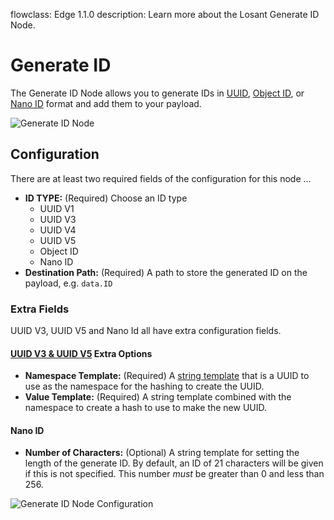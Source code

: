 flowclass: Edge 1.1.0
description: Learn more about the Losant Generate ID Node.

# Generate ID

The Generate ID Node allows you to generate IDs in [UUID](https://en.wikipedia.org/wiki/Universally_unique_identifier), [Object ID](https://docs.mongodb.com/manual/reference/method/ObjectId/), or [Nano ID](https://alex7kom.github.io/nano-nanoid-cc/) format and add them to your payload.

![Generate ID Node](/images/workflows/logic/generate-id.png "Generate ID Node")

## Configuration

There are at least two required fields of the configuration for this node ...
* **ID TYPE:** (Required) Choose an ID type
  * UUID V1
  * UUID V3
  * UUID V4
  * UUID V5
  * Object ID
  * Nano ID
* **Destination Path:** (Required) A path to store the generated ID on the payload, e.g. `data.ID`

### Extra Fields

UUID V3, UUID V5 and Nano Id all have extra configuration fields.

#### [UUID V3 & UUID V5](https://en.wikipedia.org/wiki/Universally_unique_identifier#Versions_3_and_5_(namespace_name-based)) Extra Options

* **Namespace Template:** (Required) A [string template](/workflows/accessing-payload-data/#string-templates) that is a UUID to use as the namespace for the hashing to create the UUID.
* **Value Template:** (Required) A string template combined with the namespace to create a hash to use to make the new UUID.

#### Nano ID

* **Number of Characters:** (Optional) A string template for setting the length of the generate ID. By default, an ID of 21 characters will be given if this is not specified. This number *must* be greater than 0 and less than 256.

![Generate ID Node Configuration](/images/workflows/logic/generate-id-configuration.png "Generate ID Node Configuration")
